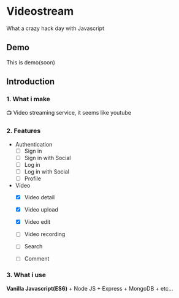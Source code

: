 # Videostream
What a crazy hack day with Javascript



## Demo

This is demo(soon)



## Introduction

### 1. What i make

📺 Video streaming service, it seems like youtube



### 2. Features

- Authentication
  - [ ] Sign in
  - [ ] Sign in with Social 
  - [ ] Log in
  - [ ] Log in with Social
  - [ ] Profile
- Video
  - [x] Video detail 
  - [x] Video upload 
  - [x] Video edit 
  - [ ] Video recording
  - [ ] Search
  - [ ] Comment



### 3. What i use

**Vanilla Javascript(ES6)** + Node JS + Express + MongoDB + etc...


